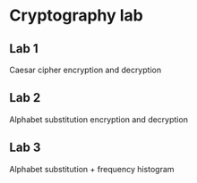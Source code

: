 ﻿# Cryptography lab

## Lab 1
Caesar cipher encryption and decryption 
## Lab 2
Alphabet substitution encryption and decryption
## Lab 3
Alphabet substitution + frequency histogram
